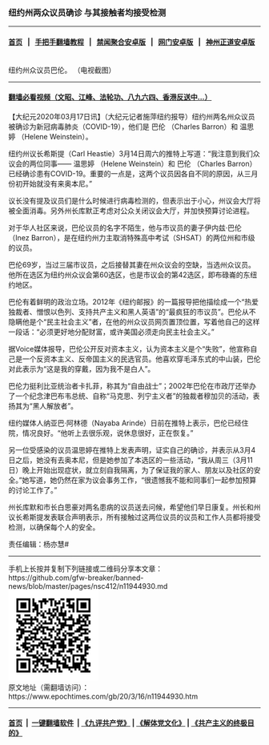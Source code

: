 ### 纽约州两众议员确诊 与其接触者均接受检测
------------------------

#### [首页](https://github.com/gfw-breaker/banned-news/blob/master/README.md) &nbsp;&nbsp;|&nbsp;&nbsp; [手把手翻墙教程](https://github.com/gfw-breaker/guides/wiki) &nbsp;&nbsp;|&nbsp;&nbsp; [禁闻聚合安卓版](https://github.com/gfw-breaker/bn-android) &nbsp;&nbsp;|&nbsp;&nbsp; [网门安卓版](https://github.com/oGate2/oGate) &nbsp;&nbsp;|&nbsp;&nbsp; [神州正道安卓版](https://github.com/SzzdOgate/update) 



<div><img alt="" class="aligncenter wp-post-image" src="https://i.epochtimes.com/assets/uploads/2019/10/be12c8d03fc9751737360d0a5b1360fd-600x400.jpg"/>
<div class="red16 caption">
 纽约州众议员巴伦。 （电视截图）
</div>
</div><hr/>

#### [翻墙必看视频（文昭、江峰、法轮功、八九六四、香港反送中...）](https://github.com/gfw-breaker/banned-news/blob/master/pages/link3.md)

<div><p>
 【大纪元2020年03月17日讯】（大纪元记者施萍纽约报导）纽约州两名州众议员被确诊为新冠病毒肺炎（COVID-19），他们是
 <ok href="https://www.epochtimes.com/gb/tag/%E5%B7%B4%E4%BC%A6.html">
  巴伦
 </ok>
 （Charles Barron）和
 <ok href="https://www.epochtimes.com/gb/tag/%E6%B8%A9%E6%80%9D%E5%A9%B7.html">
  温思婷
 </ok>
 （Helene Weinstein）。
</p>
<p>
 纽约州议长希斯提（Carl Heastie）3月14日周六的推特上写道：“我注意到我们众议会的两位同事——
 <ok href="https://www.epochtimes.com/gb/tag/%E6%B8%A9%E6%80%9D%E5%A9%B7.html">
  温思婷
 </ok>
 （Helene Weinstein）和
 <ok href="https://www.epochtimes.com/gb/tag/%E5%B7%B4%E4%BC%A6.html">
  巴伦
 </ok>
 （Charles Barron）已经确诊患有COVID-19。重要的一点是，这两个议员因各自不同的原因，从三月份初开始就没有来奥本尼。”
</p>
<p>
 议长没有提及议员们是什么时候进行病毒检测的，但表示出于小心，州议会大厅将被全面消毒。另外州长库默正考虑对公众关闭议会大厅，并加快预算讨论进程。
</p>
<p>
 对于华人社区来说，巴伦议员的名字不陌生，他与市议员的妻子伊内兹·巴伦（Inez Barron），是在纽约州力主取消特殊高中考试（SHSAT）的两位州和市级的议员。
</p>
<p>
 巴伦69岁，当过三届市议员，之后接替其妻在州众议会的空缺，当选州众议员。他所在选区为纽约州众议会第60选区，也是市议会的第42选区，即布碌崙的东纽约地区。
</p>
<p>
 巴伦有着鲜明的政治立场。2012年《纽约邮报》的一篇报导把他描绘成一个“热爱独裁者、憎恨以色列、支持共产主义和黑人英语”的“最疯狂的市议员”。巴伦从不隐瞒他是个“民主社会主义”者，在他的州众议员网页置顶位置，写着他自己的这样一段话：“必须更好地分配财富，或许美国必须走向民主社会主义。”
</p>
<p>
 据Voice媒体报导，巴伦公开反对资本主义，认为资本主义是个“失败”，他宣称自己是一个反资本主义、反帝国主义的民选官员。他喜欢穿毛泽东式的中山装，巴伦对此表示为“这是我的穿戴，因为我不是白人”。
</p>
<p>
 巴伦力挺利比亚统治者卡扎菲，称其为“自由战士”；2002年巴伦在市政厅还举办了一个纪念津巴布韦总统、自称“马克思、列宁主义者”的独裁者穆加贝的活动，表扬其为“黑人解放者”。
</p>
<p>
 纽约媒体人纳亚巴·阿林德（Nayaba Arinde）日前在推特上表示，巴伦已经住院，情况良好。“他听上去很乐观，说休息很好，正在恢复。”
</p>
<p>
 另一位受感染的议员温思婷在推特上发表声明，证实自己的确诊，并表示从3月4日之后，她没有去奥本尼，但是她参加了本选区的一些活动，“我从周三（3月11日）晚上开始出现症状，就立刻自我隔离，为了保证我的家人、朋友以及社区的安全。”她写道，她仍然在家为议会事务工作，“很遗憾我不能和同事们一起参加预算的讨论工作了。”
</p>
<p>
 州长库默和市长白思豪对两名患病的议员送去问候，希望他们早日康复。州长和州议长希斯提发表联合声明表示，所有接触过这两位议员的议员和工作人员都将接受检测，以确保每个人的安全。
</p>
<p>
 责任编辑：杨亦慧#
</p>
</div>
<hr/>
手机上长按并复制下列链接或二维码分享本文章：<br/>
https://github.com/gfw-breaker/banned-news/blob/master/pages/nsc412/n11944930.md <br/>
<a href='https://github.com/gfw-breaker/banned-news/blob/master/pages/nsc412/n11944930.md'><img src='https://github.com/gfw-breaker/banned-news/blob/master/pages/nsc412/n11944930.md.png'/></a> <br/>
原文地址（需翻墙访问）：https://www.epochtimes.com/gb/20/3/16/n11944930.htm


------------------------
#### [首页](https://github.com/gfw-breaker/banned-news/blob/master/README.md) &nbsp;|&nbsp; [一键翻墙软件](https://github.com/gfw-breaker/nogfw/blob/master/README.md) &nbsp;| [《九评共产党》](https://github.com/gfw-breaker/9ping.md/blob/master/README.md#九评之一评共产党是什么) | [《解体党文化》](https://github.com/gfw-breaker/jtdwh.md/blob/master/README.md) | [《共产主义的终极目的》](https://github.com/gfw-breaker/gczydzjmd.md/blob/master/README.md)


<img src='http://gfw-breaker.win/banned-news/pages/nsc412/n11944930.md' width='0px' height='0px'/>